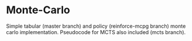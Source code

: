 # Monte-Carlo
Simple tabular (master branch) and policy (reinforce-mcpg branch) monte carlo implementation. Pseudocode for MCTS also included (mcts branch).
